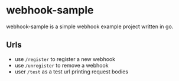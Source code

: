 # webhook-sample

webhook-sample is a simple webhook example project written in go.

## Urls

- use `/register` to register a new webhook
- use `/unregister` to remove a webhook
- user `/test` as a test url printing request bodies
